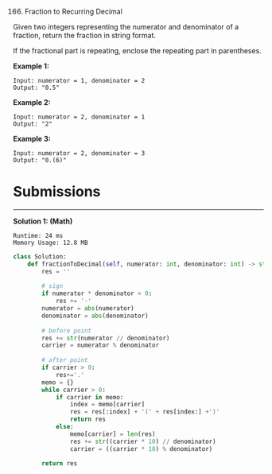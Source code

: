 166. Fraction to Recurring Decimal

Given two integers representing the numerator and denominator of a fraction, return the fraction in string format.

If the fractional part is repeating, enclose the repeating part in parentheses.

**Example 1:**
```
Input: numerator = 1, denominator = 2
Output: "0.5"
```

**Example 2:**
```
Input: numerator = 2, denominator = 1
Output: "2"
```

**Example 3:**
```
Input: numerator = 2, denominator = 3
Output: "0.(6)"
```

# Submissions
---
**Solution 1: (Math)**
```
Runtime: 24 ms
Memory Usage: 12.8 MB
```
```python
class Solution:
    def fractionToDecimal(self, numerator: int, denominator: int) -> str:
        res = ''
        
        # sign
        if numerator * denominator < 0:
            res += '-'
        numerator = abs(numerator)
        denominator = abs(denominator)
        
        # before point
        res += str(numerator // denominator)
        carrier = numerator % denominator
        
        # after point
        if carrier > 0:
            res+='.'
        memo = {}
        while carrier > 0:
            if carrier in memo:
                index = memo[carrier]
                res = res[:index] + '(' + res[index:] +')'
                return res
            else:
                memo[carrier] = len(res)
                res += str((carrier * 10) // denominator)
                carrier = ((carrier * 10) % denominator)
                
        return res
```